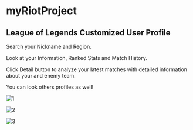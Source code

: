 # myRiotProject

League of Legends Customized User Profile
-----------------

Search your Nickname and Region.

Look at your Information, Ranked Stats and Match History.

Click Detail button to analyze your latest matches with detailed information about your and enemy team.

You can look others profiles as well!

![1](https://user-images.githubusercontent.com/29862339/184684625-6dbb34b7-ae7d-4d0b-ab8e-a7edbd106987.png)


![2](https://user-images.githubusercontent.com/29862339/184684506-20c102f5-b327-42c6-8ba6-109bb1fa23fe.png)


![3](https://user-images.githubusercontent.com/29862339/184684516-5402fc68-cd6d-4882-8f8e-f810c0b8ce6f.png)
